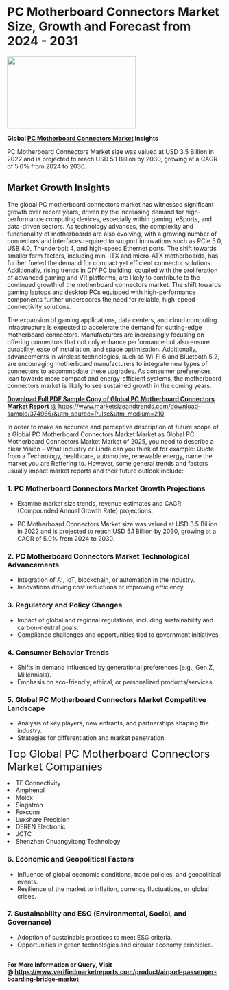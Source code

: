 <H1>PC Motherboard Connectors Market Size, Growth and Forecast from 2024 - 2031</H1><img class="aligncenter size-medium wp-image-584254" src="https://thirdeyenews.in/wp-content/uploads/2024/09/Global-Market-Research-300x168.jpeg" alt="" width="300" height="168" /><p><strong>Global&nbsp;<a href="https://www.marketsizeandtrends.com/download-sample/374966/&amp;utm_source=Pulse&amp;utm_medium=210">PC Motherboard Connectors Market</a> Insights</strong></p><p>PC Motherboard Connectors Market size was valued at USD 3.5 Billion in 2022 and is projected to reach USD 5.1 Billion by 2030, growing at a CAGR of 5.0% from 2024 to 2030.</p><p><h2>Market Growth Insights</h2> The global PC motherboard connectors market has witnessed significant growth over recent years, driven by the increasing demand for high-performance computing devices, especially within gaming, eSports, and data-driven sectors. As technology advances, the complexity and functionality of motherboards are also evolving, with a growing number of connectors and interfaces required to support innovations such as PCIe 5.0, USB 4.0, Thunderbolt 4, and high-speed Ethernet ports. The shift towards smaller form factors, including mini-ITX and micro-ATX motherboards, has further fueled the demand for compact yet efficient connector solutions. Additionally, rising trends in DIY PC building, coupled with the proliferation of advanced gaming and VR platforms, are likely to contribute to the continued growth of the motherboard connectors market. The shift towards gaming laptops and desktop PCs equipped with high-performance components further underscores the need for reliable, high-speed connectivity solutions. <a href="#"></a> <p>The expansion of gaming applications, data centers, and cloud computing infrastructure is expected to accelerate the demand for cutting-edge motherboard connectors. Manufacturers are increasingly focusing on offering connectors that not only enhance performance but also ensure durability, ease of installation, and space optimization. Additionally, advancements in wireless technologies, such as Wi-Fi 6 and Bluetooth 5.2, are encouraging motherboard manufacturers to integrate new types of connectors to accommodate these upgrades. As consumer preferences lean towards more compact and energy-efficient systems, the motherboard connectors market is likely to see sustained growth in the coming years.</p> <a href="#"></p><p><span class=""><strong>Download Full PDF Sample Copy of Global PC Motherboard Connectors Market Report</strong> @ <a href="https://www.marketsizeandtrends.com/download-sample/374966/&amp;utm_source=Pulse&amp;utm_medium=210" target="_blank">https://www.marketsizeandtrends.com/download-sample/374966/&amp;utm_source=Pulse&amp;utm_medium=210</a></span></p><p>In order to make an accurate and perceptive description of future scope of a Global&nbsp;PC Motherboard Connectors Market Market as Global&nbsp;PC Motherboard Connectors Market Market of 2025, you need to describe a clear Vision &ndash; What Industry or Linda can you think of for example: Quote from a Technology, healthcare, automotive, renewable energy, name the market you are Reffering to. However, some general trends and factors usually impact market reports and their future outlook include:</p><h3>1.&nbsp;<strong>PC Motherboard Connectors Market Growth Projections</strong></h3><ul><li>Examine market size trends, revenue estimates and CAGR (Compounded Annual Growth Rate) projections.</li><li><p>PC Motherboard Connectors Market size was valued at USD 3.5 Billion in 2022 and is projected to reach USD 5.1 Billion by 2030, growing at a CAGR of 5.0% from 2024 to 2030.</p></li></ul><h3>2.&nbsp;<strong>PC Motherboard Connectors Market Technological Advancements</strong></h3><ul><li>Integration of AI, IoT, blockchain, or automation in the industry.</li><li>Innovations driving cost reductions or improving efficiency.</li></ul><h3>3.&nbsp;<strong>Regulatory and Policy Changes</strong></h3><ul><li>Impact of global and regional regulations, including sustainability and carbon-neutral goals.</li><li>Compliance challenges and opportunities tied to government initiatives.</li></ul><h3>4.&nbsp;<strong>Consumer Behavior Trends</strong></h3><ul><li>Shifts in demand influenced by generational preferences (e.g., Gen Z, Millennials).</li><li>Emphasis on eco-friendly, ethical, or personalized products/services.</li></ul><h3>5.&nbsp;<strong>Global PC Motherboard Connectors Market Competitive Landscape</strong></h3><ul><li>Analysis of key players, new entrants, and partnerships shaping the industry.</li><li>Strategies for differentiation and market penetration.</li></ul><p data-pm-slice="1 1 []"><span style="color: inherit; font-family: inherit; font-size: 25px;">Top Global PC Motherboard Connectors Market Companies</span></p><div class="" data-test-id=""><p><li>TE Connectivity</li><li> Amphenol</li><li> Molex</li><li> Singatron</li><li> Foxconn</li><li> Luxshare Precision</li><li> DEREN Electronic</li><li> JCTC</li><li> Shenzhen Chuangyitong Technology</li></p></div><h3>6.&nbsp;<strong>Economic and Geopolitical Factors</strong></h3><ul><li>Influence of global economic conditions, trade policies, and geopolitical events.</li><li>Resilience of the market to inflation, currency fluctuations, or global crises.</li></ul><h3>7.&nbsp;<strong>Sustainability and ESG (Environmental, Social, and Governance)</strong></h3><ul><li>Adoption of sustainable practices to meet ESG criteria.</li><li>Opportunities in green technologies and circular economy principles.</li></ul><h2><strong style="font-size: 14px;">For More Information or Query, Visit @&nbsp;</strong><a style="background-color: #ffffff; font-size: 14px;" href="https://www.marketsizeandtrends.com/report/pc-motherboard-connectors-market/" target="_blank">https://www.verifiedmarketreports.com/product/airport-passenger-boarding-bridge-market</a></h2>
